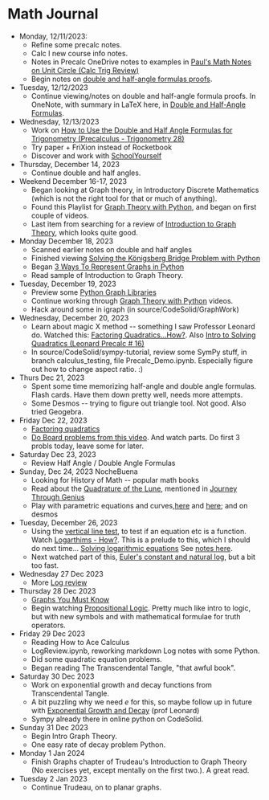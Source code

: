 # Math Journal

* Monday, 12/11/2023:
	* Refine some precalc notes.
	* Calc I new course info notes.
	* Notes in Precalc OneDrive notes to examples in [Paul's Math Notes on Unit Circle (Calc Trig Review)](https://tutorial.math.lamar.edu/Classes/CalcI/TrigFcns.aspx)
	* Begin notes on [double and half-angle formulas proofs](https://www.youtube.com/watch?v=Epa2mi8hzBA).
* Tuesday, 12/12/2023
	* Continue viewing/notes on double and half-angle formula proofs.  In OneNote, with summary in LaTeX here, in [Double and Half-Angle Formulas](DoubleAndHalfAngleFormulas).
* Wednesday, 12/13/2023
	* Work on [How to Use the Double and Half Angle Formulas for Trigonometry (Precalculus - Trigonometry 28)](https://www.youtube.com/watch?v=Pf6p6lCs5I8)
	* Try paper + FriXion instead of Rocketbook
	* Discover and work with [SchoolYourself](https://schoolyourself.org)
* Thursday, December 14, 2023
	* Continue double and half angles.
* Weekend December 16-17, 2023
	* Began looking at Graph theory, in Introductory Discrete Mathematics (which is not the right tool for that or much of anything).
	* Found this Playlist for [Graph Theory with Python](https://www.youtube.com/watch?v=yXTDslxVfdM&list=PLLIPpKeh9v3ZFEHvNd5xqUrCkqLgXnekL), and began on first couple of videos.
	* Last item from searching for a review of [Introduction to Graph Theory](https://www.amazon.com/Introduction-Graph-Theory-Dover-Mathematics-ebook/dp/B00BX1DX9U/), which looks quite good.
* Monday December 18, 2023
	* Scanned earlier notes on double and half angles
	* Finished viewing [Solving the Königsberg Bridge Problem with Python](https://www.youtube.com/watch?v=WWhGcwlCoXE&list=PLLIPpKeh9v3ZFEHvNd5xqUrCkqLgXnekL&index=3)
	* Began [3 Ways To Represent Graphs in Python](https://www.youtube.com/watch?v=ukFNELi_U88&list=PLLIPpKeh9v3ZFEHvNd5xqUrCkqLgXnekL&index=3)
	* Read sample of Introduction to Graph Theory.
* Tuesday, December 19, 2023
	* Preview some [Python Graph Libraries](https://wiki.python.org/moin/PythonGraphLibraries)
	* Continue working through [Graph Theory with Python](https://www.youtube.com/watch?v=yXTDslxVfdM&list=PLLIPpKeh9v3ZFEHvNd5xqUrCkqLgXnekL) videos.
	* Hack around some in igraph (in source/CodeSolid/GraphWork)
* Wednesday, December 20, 2023
	* Learn about magic X method -- something I saw Professor Leonard do.  Watched this:
	[Factoring Quadratics...How?](https://www.youtube.com/watch?v=YtN9_tCaRQc&t=332s).  Also [Intro to Solving Quadratics (Leonard Precalc # 16)](https://www.youtube.com/watch?v=OIEkJaPgjKs&list=PLDesaqWTN6ESsmwELdrzhcGiRhk5DjwLP&index=17)
	* In source/CodeSolid/sympy-tutorial, review some SymPy stuff, in branch calculus_testing, file Precalc_Demo.ipynb.  Especially figure out how to change aspect ratio. :)
* Thurs Dec 21, 2023
	* Spent some time memorizing half-angle and double angle formulas.  Flash cards.  Have them down pretty well, needs more attempts.
	* Some Desmos -- trying to figure out triangle tool.  Not good.  Also tried Geogebra.
* Friday Dec 22, 2023
	* [Factoring quadratics](https://www.youtube.com/watch?v=YtN9_tCaRQc)
	* [Do Board problems from this video](https://www.youtube.com/watch?v=u2CFHYJWS60&list=PLDesaqWTN6ESsmwELdrzhcGiRhk5DjwLP&index=18).  And watch parts.  Do first 3 probls today, leave some for later.
* Saturday Dec 23, 2023
	* Review Half Angle / Double Angle Formulas
* Sunday, Dec 24, 2023 NocheBuena
	* Looking for History of Math -- popular math books
	* Read about the [Quadrature of the Lune](https://www.britannica.com/topic/Quadrature-of-the-Lune-1688524), mentioned in [Journey Through Genius](https://www.amazon.com/Journey-through-Genius-Theorems-Mathematics/dp/014014739X/ref=sr_1_1?crid=30DXNGM42PKT1&keywords=Journey+THROUGH+GENIUS&qid=1703428093&sprefix=journey+through+genius%2Caps%2C96&sr=8-1&asin=014014739X&revisionId=&format=4&depth=1)
	* Play with parametric equations and curves,[here](https://tutorial.math.lamar.edu/Classes/CalcII/ParametricEqn.aspx) and [here](https://www.geogebra.org/m/cAsHbXEU); and on desmos
* Tuesday, December 26, 2023
	* Using the [vertical line test](https://www.youtube.com/watch?v=7j6kh8Z2H90&list=PLDesaqWTN6ESsmwELdrzhcGiRhk5DjwLP&index=6), to test if an equation etc is a function.  Watch [Logarthims - How?](https://www.youtube.com/watch?v=Zw5t6BTQYRU). This is a prelude to this, which I should do next time... [Solving logarithmic equations](https://www.youtube.com/watch?v=rBnQiLa2TYo)  See [notes here](LogarithmsAndExponents).
	* Next watched part of this, [Euler's constant and natural log](https://www.youtube.com/watch?v=Q9puUgDc2BY), but a bit too fast.
* Wednesday 27 Dec 2023
	* More [Log review](https://www.youtube.com/watch?v=rBnQiLa2TYo)
* Thursday 28 Dec 2023
	* [Graphs You Must Know](https://www.youtube.com/watch?v=NrmmR3-VxA8&list=PLDesaqWTN6ESsmwELdrzhcGiRhk5DjwLP&index=13)
	* Begin watching [Propositional Logic](https://www.youtube.com/@Trevtutor).  Pretty much like intro to logic, but with new symbols and with mathematical formulae for truth operators.
* Friday 29 Dec 2023
	* Reading How to Ace Calculus
	* LogReview.ipynb, reworking markdown Log notes with some Python.
	* Did some quadratic equation problems.
	* Began reading The Transcendental Tangle, "that awful book".
* Saturday 30 Dec 2023
	* Work on exponential growth and decay functions from Transcendental Tangle.
	* A bit puzzling why we need $e$ for this, so maybe follow up in future with 
	[Exponential Growth and Decay](https://www.youtube.com/watch?v=rO-C48LY2KY) (prof Leonard)
	* Sympy already there in online python on CodeSolid.
* Sunday 31 Dec 2023
	* Begin Intro Graph Theory.
	* One easy rate of decay problem Python.
* Monday 1 Jan 2024
	* Finish Graphs chapter of Trudeau's Introduction to Graph Theory (No exercises yet, except mentally on the first two.).  A great read.
* Tuesday 2 Jan 2023
	* Continue Trudeau, on to planar graphs.		



